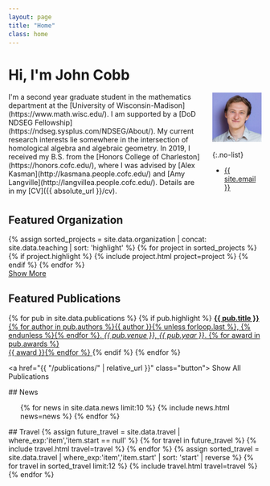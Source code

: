 ```yaml
---
layout: page
title: "Home"
class: home
---
```

<!-- Global site tag (gtag.js) - Google Analytics -->
<script async src="https://www.googletagmanager.com/gtag/js?id=UA-145239790-1"></script>
<script>
  window.dataLayer = window.dataLayer || [];
  function gtag(){dataLayer.push(arguments);}
  gtag('js', new Date());

  gtag('config', 'UA-145239790-1');
</script>


# Hi, I'm John Cobb

<div class="columns" markdown="1">

<div class="intro" markdown="1">
I'm a second year graduate student in the mathematics department at the [University of Wisconsin-Madison](https://www.math.wisc.edu/). I am supported by a [DoD NDSEG Fellowship](https://ndseg.sysplus.com/NDSEG/About/). My current research interests lie somewhere in the intersection of homological algebra and algebraic geometry. In 2019, I received my B.S. from the [Honors College of Charleston](https://honors.cofc.edu/), where I was advised by [Alex Kasman](http://kasmana.people.cofc.edu/) and [Amy Langville](http://langvillea.people.cofc.edu/). Details are in my [CV]({{ absolute_url }}/cv).
</div>

<div class="me" markdown="1">
<picture>
  <source srcset='/images/john_purple.webp' type='image/webp' />
  <img
    src='/images/john_purple.jpg'
    alt='John Cobb'/>
</picture>

{:.no-list}
* <a href="mailto:{{ site.email }}">{{ site.email }}</a>
</div>
</div>
<!--- Put stuff here when ready -->


## Featured Organization

<div class="featured-projects">
  {% assign sorted_projects = site.data.organization | concat: site.data.teaching | sort: 'highlight' %}
  {% for project in sorted_projects %}
    {% if project.highlight %}
      {% include project.html project=project %}
    {% endif %}
  {% endfor %}
</div>
<a href="{{ "/organization/" | relative_url }}" class="button">
  <i class="fas fa-chevron-circle-right"></i>
  Show More
</a>

## Featured Publications

<div class="featured-publications">
  {% for pub in site.data.publications %}
    {% if pub.highlight %}
      <a href="{{ pub.pdf }}" class="publication">
        <strong>{{ pub.title }}</strong>
        <span class="authors">{% for author in pub.authors %}{{ author }}{% unless forloop.last %}, {% endunless %}{% endfor %}</span>.
        <i>{{ pub.venue }}, {{ pub.year }}</i>.
        {% for award in pub.awards %}<br/><span class="award"><i class="fas fa-{% if award == "Best Paper Award" %}trophy{% else %}award{% endif %}" aria-hidden="true"></i> {{ award }}</span>{% endfor %}
      </a>
    {% endif %}
  {% endfor %}
</div>

<a href="{{ "/publications/" | relative_url }}" class="button">
  <i class="fas fa-chevron-circle-right"></i>
  Show All Publications
</a>

<div class="news-travel" markdown="1">

<div class="news" markdown="1">
## News

<ul>
{% for news in site.data.news limit:10 %}
  {% include news.html news=news %}
{% endfor %}
</ul>

</div>

<div class="travel" markdown="1">
## Travel

<table>
<tbody>
{% assign future_travel = site.data.travel | where_exp:'item','item.start == null' %}
{% for travel in future_travel %}
  {% include travel.html travel=travel %}
{% endfor %}
{% assign sorted_travel = site.data.travel | where_exp:'item','item.start' | sort: 'start' | reverse %}
{% for travel in sorted_travel limit:12 %}
  {% include travel.html travel=travel %}
{% endfor %}
</tbody>
</table>

</div>

</div>
